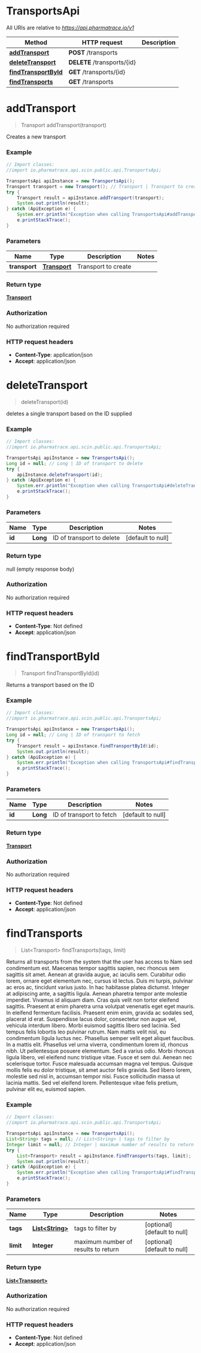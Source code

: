 # TransportsApi

All URIs are relative to *https://api.pharmatrace.io/v1*

Method | HTTP request | Description
------------- | ------------- | -------------
[**addTransport**](TransportsApi.md#addTransport) | **POST** /transports | 
[**deleteTransport**](TransportsApi.md#deleteTransport) | **DELETE** /transports/{id} | 
[**findTransportById**](TransportsApi.md#findTransportById) | **GET** /transports/{id} | 
[**findTransports**](TransportsApi.md#findTransports) | **GET** /transports | 


<a name="addTransport"></a>
# **addTransport**
> Transport addTransport(transport)



Creates a new transport

### Example
```java
// Import classes:
//import io.pharmatrace.api.scin.public.api.TransportsApi;

TransportsApi apiInstance = new TransportsApi();
Transport transport = new Transport(); // Transport | Transport to create
try {
    Transport result = apiInstance.addTransport(transport);
    System.out.println(result);
} catch (ApiException e) {
    System.err.println("Exception when calling TransportsApi#addTransport");
    e.printStackTrace();
}
```

### Parameters

Name | Type | Description  | Notes
------------- | ------------- | ------------- | -------------
 **transport** | [**Transport**](Transport.md)| Transport to create |

### Return type

[**Transport**](Transport.md)

### Authorization

No authorization required

### HTTP request headers

 - **Content-Type**: application/json
 - **Accept**: application/json

<a name="deleteTransport"></a>
# **deleteTransport**
> deleteTransport(id)



deletes a single transport based on the ID supplied

### Example
```java
// Import classes:
//import io.pharmatrace.api.scin.public.api.TransportsApi;

TransportsApi apiInstance = new TransportsApi();
Long id = null; // Long | ID of transport to delete
try {
    apiInstance.deleteTransport(id);
} catch (ApiException e) {
    System.err.println("Exception when calling TransportsApi#deleteTransport");
    e.printStackTrace();
}
```

### Parameters

Name | Type | Description  | Notes
------------- | ------------- | ------------- | -------------
 **id** | **Long**| ID of transport to delete | [default to null]

### Return type

null (empty response body)

### Authorization

No authorization required

### HTTP request headers

 - **Content-Type**: Not defined
 - **Accept**: application/json

<a name="findTransportById"></a>
# **findTransportById**
> Transport findTransportById(id)



Returns a transport based on the ID

### Example
```java
// Import classes:
//import io.pharmatrace.api.scin.public.api.TransportsApi;

TransportsApi apiInstance = new TransportsApi();
Long id = null; // Long | ID of transport to fetch
try {
    Transport result = apiInstance.findTransportById(id);
    System.out.println(result);
} catch (ApiException e) {
    System.err.println("Exception when calling TransportsApi#findTransportById");
    e.printStackTrace();
}
```

### Parameters

Name | Type | Description  | Notes
------------- | ------------- | ------------- | -------------
 **id** | **Long**| ID of transport to fetch | [default to null]

### Return type

[**Transport**](Transport.md)

### Authorization

No authorization required

### HTTP request headers

 - **Content-Type**: Not defined
 - **Accept**: application/json

<a name="findTransports"></a>
# **findTransports**
> List&lt;Transport&gt; findTransports(tags, limit)



Returns all transports from the system that the user has access to Nam sed condimentum est. Maecenas tempor sagittis sapien, nec rhoncus sem sagittis sit amet. Aenean at gravida augue, ac iaculis sem. Curabitur odio lorem, ornare eget elementum nec, cursus id lectus. Duis mi turpis, pulvinar ac eros ac, tincidunt varius justo. In hac habitasse platea dictumst. Integer at adipiscing ante, a sagittis ligula. Aenean pharetra tempor ante molestie imperdiet. Vivamus id aliquam diam. Cras quis velit non tortor eleifend sagittis. Praesent at enim pharetra urna volutpat venenatis eget eget mauris. In eleifend fermentum facilisis. Praesent enim enim, gravida ac sodales sed, placerat id erat. Suspendisse lacus dolor, consectetur non augue vel, vehicula interdum libero. Morbi euismod sagittis libero sed lacinia.  Sed tempus felis lobortis leo pulvinar rutrum. Nam mattis velit nisl, eu condimentum ligula luctus nec. Phasellus semper velit eget aliquet faucibus. In a mattis elit. Phasellus vel urna viverra, condimentum lorem id, rhoncus nibh. Ut pellentesque posuere elementum. Sed a varius odio. Morbi rhoncus ligula libero, vel eleifend nunc tristique vitae. Fusce et sem dui. Aenean nec scelerisque tortor. Fusce malesuada accumsan magna vel tempus. Quisque mollis felis eu dolor tristique, sit amet auctor felis gravida. Sed libero lorem, molestie sed nisl in, accumsan tempor nisi. Fusce sollicitudin massa ut lacinia mattis. Sed vel eleifend lorem. Pellentesque vitae felis pretium, pulvinar elit eu, euismod sapien. 

### Example
```java
// Import classes:
//import io.pharmatrace.api.scin.public.api.TransportsApi;

TransportsApi apiInstance = new TransportsApi();
List<String> tags = null; // List<String> | tags to filter by
Integer limit = null; // Integer | maximum number of results to return
try {
    List<Transport> result = apiInstance.findTransports(tags, limit);
    System.out.println(result);
} catch (ApiException e) {
    System.err.println("Exception when calling TransportsApi#findTransports");
    e.printStackTrace();
}
```

### Parameters

Name | Type | Description  | Notes
------------- | ------------- | ------------- | -------------
 **tags** | [**List&lt;String&gt;**](String.md)| tags to filter by | [optional] [default to null]
 **limit** | **Integer**| maximum number of results to return | [optional] [default to null]

### Return type

[**List&lt;Transport&gt;**](Transport.md)

### Authorization

No authorization required

### HTTP request headers

 - **Content-Type**: Not defined
 - **Accept**: application/json


